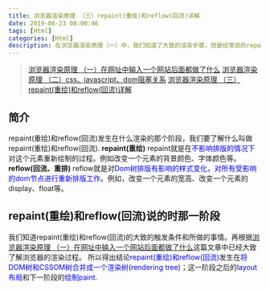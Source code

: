 ```yaml
---
title: 浏览器渲染原理 （三）repaint(重绘)和reflow(回流)详解
date: 2019-06-23 08:00:46
tags: [Html]
categories: [Html]
description: 在浏览器渲染原理（一）中，我们知道了大致的渲染步骤，但是经常说的repaint(重绘)和reflow(回流)我们还不清楚它发生在那个阶段，和为什么会发生reload和reflow，怎么优化他们。
---
```

> [浏览器渲染原理 （一）在网址中输入一个网站后面都做了什么](/blog/html/html-style-javascript.html)
> [浏览器渲染原理 （二）css、javascript、dom阻塞关系](/blog/html/html-browser-render.html)
> [浏览器渲染原理 （三） repaint(重绘)和reflow(回流)详解](/blog/html/html-reload-reflow.html)

## 简介
repaint(重绘)和reflow(回流)发生在什么渲染的那个阶段，我们要了解什么叫做repaint(重绘)和reflow(回流).
**repaint(重绘)**
<font color="blue"></font>
repaint就是在<font color="blue">不影响排版的情况下</font>对这个元素重新绘制的过程。例如改变一个元素的背景颜色、字体颜色等。
**reflow(回流、重排)**
reflow就是对<font color="blue">Dom树排版有影响的样式变化，对所有受影响的dom节点进行重新排版工作</font>。例如，改变一个元素的宽高、改变一个元素的display、float等。
## repaint(重绘)和reflow(回流)说的时那一阶段
我们知道repaint(重绘)和reflow(回流)的大致的触发条件和所做的事情。再根据[浏览器渲染原理 （一）在网址中输入一个网站后面都做了什么](/blog/html/html-style-javascript.html)这篇文章中已经大致了解浏览器的渲染过程。
所以得出结论<font color="blue">repaint(重绘)和reflow(回流)</font>发生在<font color="blue">将DOM树和CSSOM树合并成一个渲染树(rendering tree)</font>；这一阶段之后的<font color="blue">layout布局</font>和下一阶段的<font color="blue">绘制paint</font>.


